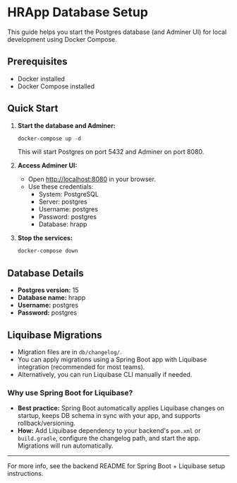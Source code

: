 # HRApp Database Setup

This guide helps you start the Postgres database (and Adminer UI) for local development using Docker Compose.

## Prerequisites
- Docker installed
- Docker Compose installed

## Quick Start

1. **Start the database and Adminer:**
   ```powershell
   docker-compose up -d
   ```
   This will start Postgres on port 5432 and Adminer on port 8080.

2. **Access Adminer UI:**
   - Open [http://localhost:8080](http://localhost:8080) in your browser.
   - Use these credentials:
     - System: PostgreSQL
     - Server: postgres
     - Username: postgres
     - Password: postgres
     - Database: hrapp

3. **Stop the services:**
   ```powershell
   docker-compose down
   ```

## Database Details
- **Postgres version:** 15
- **Database name:** hrapp
- **Username:** postgres
- **Password:** postgres

## Liquibase Migrations
- Migration files are in `db/changelog/`.
- You can apply migrations using a Spring Boot app with Liquibase integration (recommended for most teams).
- Alternatively, you can run Liquibase CLI manually if needed.

### Why use Spring Boot for Liquibase?
- **Best practice:** Spring Boot automatically applies Liquibase changes on startup, keeps DB schema in sync with your app, and supports rollback/versioning.
- **How:** Add Liquibase dependency to your backend's `pom.xml` or `build.gradle`, configure the changelog path, and start the app. Migrations will run automatically.

---

For more info, see the backend README for Spring Boot + Liquibase setup instructions.
